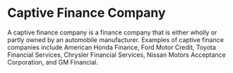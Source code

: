 ---
---

# Captive Finance Company

A captive finance company is a finance company that is either wholly or partly owned by an automobile manufacturer. Examples of captive finance companies include American Honda Finance, Ford Motor Credit, Toyota Financial Services, Chrysler Financial Services, Nissan Motors Acceptance Corporation, and GM Financial. 

